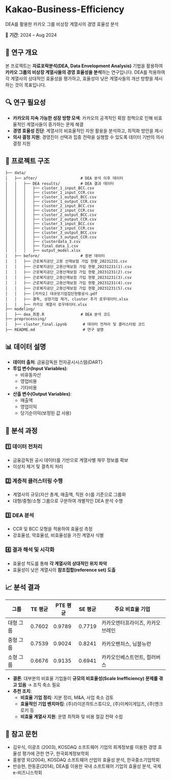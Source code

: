 # Kakao-Business-Efficiency
DEA를 활용한 카카오 그룹 비상장 계열사의 경영 효율성 분석

📅 **기간**:  2024 – Aug 2024  

## 📖 연구 개요

본 프로젝트는 **자료포락분석(DEA, Data Envelopment Analysis)** 기법을 활용하여 **카카오 그룹의 비상장 계열사들의 경영 효율성을 분석**하는 연구입니다. DEA를 적용하여 각 계열사의 상대적인 효율성을 평가하고, 효율성이 낮은 계열사들의 개선 방향을 제시하는 것이 목표입니다.

## 🔍 연구 필요성

- **카카오의 지속 가능한 성장 방향 모색**: 카카오의 공격적인 확장 정책으로 인해 비효율적인 계열사들이 증가하는 문제 해결
- **경영 효율성 진단**: 계열사의 비효율적인 자원 활용을 분석하고, 최적화 방안을 제시
- **의사 결정 지원**: 경영진이 선택과 집중 전략을 실행할 수 있도록 데이터 기반의 의사결정 지원

## 📂 프로젝트 구조

```
├── data/                        
│   ├── after/                   # DEA 분석 이후 데이터
│   │   ├── DEA results/         # DEA 결과 데이터
│   │   │   ├── cluster_1_input_BCC.csv
│   │   │   ├── cluster_1_input_CCR.csv
│   │   │   ├── cluster_1_output_BCC.csv
│   │   │   ├── cluster_1_output_CCR.csv
│   │   │   ├── cluster_2_input_BCC.csv
│   │   │   ├── cluster_2_input_CCR.csv
│   │   │   ├── cluster_2_output_BCC.csv
│   │   │   ├── cluster_2_output_CCR.csv
│   │   │   ├── cluster_3_input_BCC.csv
│   │   │   ├── cluster_3_input_CCR.csv
│   │   │   ├── cluster_3_output_BCC.csv
│   │   │   ├── cluster_3_output_CCR.csv
│   │   │   ├── clusterdata_3.csv
│   │   │   ├── final_data_1.csv
│   │   │   ├── output_model.xlsx
│   ├── before/                  # 원본 데이터
│   │   ├── 근로복지공단_고용 산재보험 가입 현황_20231231.csv
│   │   ├── 근로복지공단_고용산재보험 가입 현황_20231231(1).csv
│   │   ├── 근로복지공단_고용산재보험 가입 현황_20231231(2).csv
│   │   ├── 근로복지공단_고용산재보험 가입 현황_20231231(3).csv
│   │   ├── 근로복지공단_고용산재보험 가입 현황_20231231(4).csv
│   │   ├── 근로복지공단_고용산재보험 가입 현황_20231231(5).csv
│   │   ├── [카카오] 대규모기업집단현황공시.pdf
│   │   ├── 결측, 상장기업 제거, cluster 추가 로우데이터.xlsx
│   │   ├── 카카오 계열사 로우데이터.xlsx
├── modeling/                    
│   ├── dea_최종.R                # DEA 분석 코드
├── preprocessing/                
│   ├── cluster_final.ipynb       # 데이터 전처리 및 클러스터링 코드 
├── README.md                     # 연구 설명
```

## 📊 데이터 설명

- **데이터 출처**: 금융감독원 전자공시시스템(DART)
- **투입 변수(Input Variables)**:
  - 비유동자산
  - 영업비용
  - 기타비용
- **산출 변수(Output Variables)**:
  - 매출액
  - 영업이익
  - 당기순이익(보정된 값 사용)

## 🚀 분석 과정

### 1️⃣ **데이터 전처리**
- 금융감독원 공시 데이터를 기반으로 계열사별 재무 정보를 확보
- 이상치 제거 및 결측치 처리
### 2️⃣ **계층적 클러스터링 수행**
- 계열사의 규모(자산 총계, 매출액, 직원 수)를 기준으로 그룹화
- 대형/중형/소형 그룹으로 구분하여 개별적인 DEA 분석 수행
### 3️⃣ **DEA 분석**
- CCR 및 BCC 모형을 적용하여 효율성 측정
- 강효율성, 약효율성, 비효율성을 가진 계열사 식별

### 4️⃣ **결과 해석 및 시각화**
- 효율성 척도를 통해 **각 계열사의 상대적인 위치 파악**
- 효율성이 낮은 계열사의 **참조집합(reference set) 도출**

## 📈 분석 결과

| 그룹    | TE 평균  | PTE 평균 | SE 평균  | 주요 비효율 기업         |
| ------- | ------- | ------- | ------- | ----------------- |
| 대형 그룹 | 0.7602 | 0.9789 | 0.7719 | 카카오엔터프라이즈, 카카오브레인 |
| 중형 그룹 | 0.7539 | 0.9024 | 0.8241 | 카카오벤처스, 님블뉴런      |
| 소형 그룹 | 0.6676 | 0.9135 | 0.6941 | 카카오인베스트먼트, 컬러버스   |

- **결론**: 대부분의 비효율 기업들이 **규모의 비효율성(Scale Inefficiency) 문제를 겪고 있음** → 조직 축소 필요
- **추천 조치**:
  - **비효율 기업 정리**: 지분 정리, M&A, 사업 축소 검토
  - **효율적인 기업 벤치마킹**: (주)라이온하트스튜디오, (주)이케이게임즈, (주)엔크로키 등
  - **비효율 계열사 지원**: 운영 최적화 및 비용 절감 전략 수립

## 📜 참고 문헌

- 김우식, 이광조 (2003), KOSDAQ 소프트웨어 기업의 회계정보를 이용한 경영 효율성 평가에 관한 연구, 한국회계정보학회
- 홍봉영 외(2004), KOSDAQ 소프트웨어 산업의 효율성 분석, 한국중소기업학회
- 반승현, 한동훈(2014), DEA를 이용한 국내 소프트웨어 기업의 효율성 분석, 국제 e-비즈니스학회
